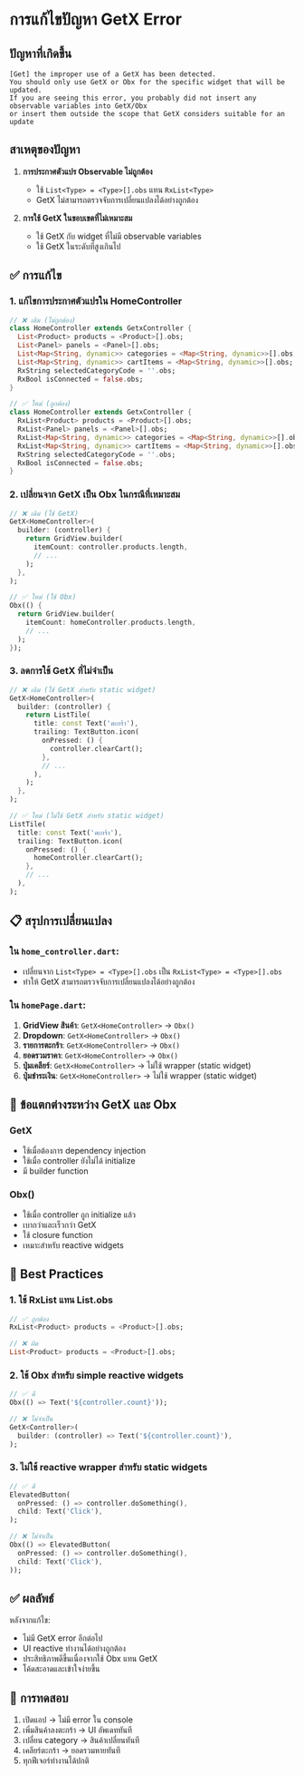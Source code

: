 # การแก้ไขปัญหา GetX Error

## ปัญหาที่เกิดขึ้น

```
[Get] the improper use of a GetX has been detected. 
You should only use GetX or Obx for the specific widget that will be updated.
If you are seeing this error, you probably did not insert any observable variables into GetX/Obx 
or insert them outside the scope that GetX considers suitable for an update
```

## สาเหตุของปัญหา

1. **การประกาศตัวแปร Observable ไม่ถูกต้อง**
   - ใช้ `List<Type> = <Type>[].obs` แทน `RxList<Type>`
   - GetX ไม่สามารถตรวจจับการเปลี่ยนแปลงได้อย่างถูกต้อง

2. **การใช้ GetX ในขอบเขตที่ไม่เหมาะสม**
   - ใช้ GetX กับ widget ที่ไม่มี observable variables
   - ใช้ GetX ในระดับที่สูงเกินไป

## ✅ การแก้ไข

### 1. **แก้ไขการประกาศตัวแปรใน HomeController**

```dart
// ❌ เดิม (ไม่ถูกต้อง)
class HomeController extends GetxController {
  List<Product> products = <Product>[].obs;
  List<Panel> panels = <Panel>[].obs;
  List<Map<String, dynamic>> categories = <Map<String, dynamic>>[].obs;
  List<Map<String, dynamic>> cartItems = <Map<String, dynamic>>[].obs;
  RxString selectedCategoryCode = ''.obs;
  RxBool isConnected = false.obs;
}

// ✅ ใหม่ (ถูกต้อง)
class HomeController extends GetxController {
  RxList<Product> products = <Product>[].obs;
  RxList<Panel> panels = <Panel>[].obs;
  RxList<Map<String, dynamic>> categories = <Map<String, dynamic>>[].obs;
  RxList<Map<String, dynamic>> cartItems = <Map<String, dynamic>>[].obs;
  RxString selectedCategoryCode = ''.obs;
  RxBool isConnected = false.obs;
}
```

### 2. **เปลี่ยนจาก GetX เป็น Obx ในกรณีที่เหมาะสม**

```dart
// ❌ เดิม (ใช้ GetX)
GetX<HomeController>(
  builder: (controller) {
    return GridView.builder(
      itemCount: controller.products.length,
      // ...
    );
  },
);

// ✅ ใหม่ (ใช้ Obx)
Obx(() {
  return GridView.builder(
    itemCount: homeController.products.length,
    // ...
  );
});
```

### 3. **ลดการใช้ GetX ที่ไม่จำเป็น**

```dart
// ❌ เดิม (ใช้ GetX สำหรับ static widget)
GetX<HomeController>(
  builder: (controller) {
    return ListTile(
      title: const Text('ตะกร้า'),
      trailing: TextButton.icon(
        onPressed: () {
          controller.clearCart();
        },
        // ...
      ),
    );
  },
);

// ✅ ใหม่ (ไม่ใช้ GetX สำหรับ static widget)
ListTile(
  title: const Text('ตะกร้า'),
  trailing: TextButton.icon(
    onPressed: () {
      homeController.clearCart();
    },
    // ...
  ),
);
```

## 📋 สรุปการเปลี่ยนแปลง

### ใน `home_controller.dart`:
- เปลี่ยนจาก `List<Type> = <Type>[].obs` เป็น `RxList<Type> = <Type>[].obs`
- ทำให้ GetX สามารถตรวจจับการเปลี่ยนแปลงได้อย่างถูกต้อง

### ใน `homePage.dart`:
1. **GridView สินค้า**: `GetX<HomeController>` → `Obx()`
2. **Dropdown**: `GetX<HomeController>` → `Obx()`
3. **รายการตะกร้า**: `GetX<HomeController>` → `Obx()`
4. **ยอดรวมราคา**: `GetX<HomeController>` → `Obx()`
5. **ปุ่มเคลียร์**: `GetX<HomeController>` → ไม่ใช้ wrapper (static widget)
6. **ปุ่มชำระเงิน**: `GetX<HomeController>` → ไม่ใช้ wrapper (static widget)

## 🎯 ข้อแตกต่างระหว่าง GetX และ Obx

### **GetX<Controller>**
- ใช้เมื่อต้องการ dependency injection
- ใช้เมื่อ controller ยังไม่ได้ initialize
- มี builder function

### **Obx()**
- ใช้เมื่อ controller ถูก initialize แล้ว
- เบากว่าและเร็วกว่า GetX
- ใช้ closure function
- เหมาะสำหรับ reactive widgets

## 🔧 Best Practices

### 1. **ใช้ RxList แทน List.obs**
```dart
// ✅ ถูกต้อง
RxList<Product> products = <Product>[].obs;

// ❌ ผิด
List<Product> products = <Product>[].obs;
```

### 2. **ใช้ Obx สำหรับ simple reactive widgets**
```dart
// ✅ ดี
Obx(() => Text('${controller.count}'));

// ❌ ไม่จำเป็น
GetX<Controller>(
  builder: (controller) => Text('${controller.count}'),
);
```

### 3. **ไม่ใช้ reactive wrapper สำหรับ static widgets**
```dart
// ✅ ดี
ElevatedButton(
  onPressed: () => controller.doSomething(),
  child: Text('Click'),
);

// ❌ ไม่จำเป็น
Obx(() => ElevatedButton(
  onPressed: () => controller.doSomething(),
  child: Text('Click'),
));
```

## ✅ ผลลัพธ์

หลังจากแก้ไข:
- ไม่มี GetX error อีกต่อไป
- UI reactive ทำงานได้อย่างถูกต้อง
- ประสิทธิภาพดีขึ้นเนื่องจากใช้ Obx แทน GetX
- โค้ดสะอาดและเข้าใจง่ายขึ้น

## 🚀 การทดสอบ

1. เปิดแอป → ไม่มี error ใน console
2. เพิ่มสินค้าลงตะกร้า → UI อัพเดททันที
3. เปลี่ยน category → สินค้าเปลี่ยนทันที
4. เคลียร์ตะกร้า → ยอดรวมหายทันที
5. ทุกฟีเจอร์ทำงานได้ปกติ
